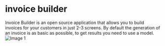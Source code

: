 # invoice builder
Invoice Builder is an open source application that allows you to build invoices for your customers in just 2-3 screens. By default the generation of an invoice is as basic as possible, to get results you need to use a model.
![Image 1](https://cdn.dribbble.com/users/1219051/screenshots/14321616/media/4916e7c9597c5c7fef3ef2645a62027d.jpg?compress=1&resize=768x576&vertical=top)